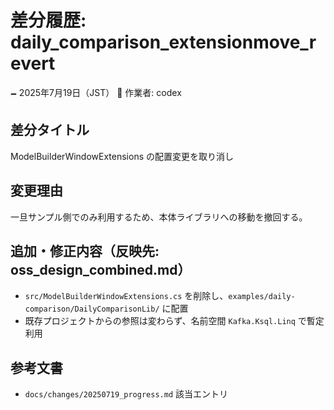 # 差分履歴: daily_comparison_extensionmove_revert

🗕 2025年7月19日（JST）
🧐 作業者: codex

## 差分タイトル
ModelBuilderWindowExtensions の配置変更を取り消し

## 変更理由
一旦サンプル側でのみ利用するため、本体ライブラリへの移動を撤回する。

## 追加・修正内容（反映先: oss_design_combined.md）
- `src/ModelBuilderWindowExtensions.cs` を削除し、`examples/daily-comparison/DailyComparisonLib/` に配置
- 既存プロジェクトからの参照は変わらず、名前空間 `Kafka.Ksql.Linq` で暫定利用

## 参考文書
- `docs/changes/20250719_progress.md` 該当エントリ
